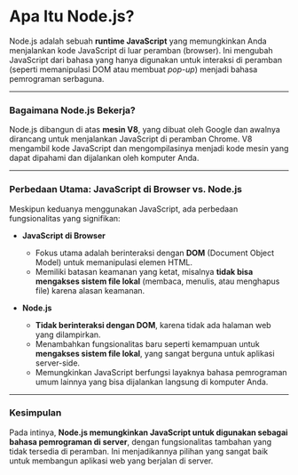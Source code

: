 # Apa Itu Node.js?

Node.js adalah sebuah **runtime JavaScript** yang memungkinkan Anda menjalankan kode JavaScript di luar peramban (browser). Ini mengubah JavaScript dari bahasa yang hanya digunakan untuk interaksi di peramban (seperti memanipulasi DOM atau membuat *pop-up*) menjadi bahasa pemrograman serbaguna.

---

### Bagaimana Node.js Bekerja?

Node.js dibangun di atas **mesin V8**, yang dibuat oleh Google dan awalnya dirancang untuk menjalankan JavaScript di peramban Chrome. V8 mengambil kode JavaScript dan mengompilasinya menjadi kode mesin yang dapat dipahami dan dijalankan oleh komputer Anda.

---

### Perbedaan Utama: JavaScript di Browser vs. Node.js

Meskipun keduanya menggunakan JavaScript, ada perbedaan fungsionalitas yang signifikan:

* **JavaScript di Browser**
    * Fokus utama adalah berinteraksi dengan **DOM** (Document Object Model) untuk memanipulasi elemen HTML.
    * Memiliki batasan keamanan yang ketat, misalnya **tidak bisa mengakses sistem file lokal** (membaca, menulis, atau menghapus file) karena alasan keamanan.

* **Node.js**
    * **Tidak berinteraksi dengan DOM**, karena tidak ada halaman web yang dilampirkan.
    * Menambahkan fungsionalitas baru seperti kemampuan untuk **mengakses sistem file lokal**, yang sangat berguna untuk aplikasi server-side.
    * Memungkinkan JavaScript berfungsi layaknya bahasa pemrograman umum lainnya yang bisa dijalankan langsung di komputer Anda.

---

### Kesimpulan

Pada intinya, **Node.js memungkinkan JavaScript untuk digunakan sebagai bahasa pemrograman di server**, dengan fungsionalitas tambahan yang tidak tersedia di peramban. Ini menjadikannya pilihan yang sangat baik untuk membangun aplikasi web yang berjalan di server.